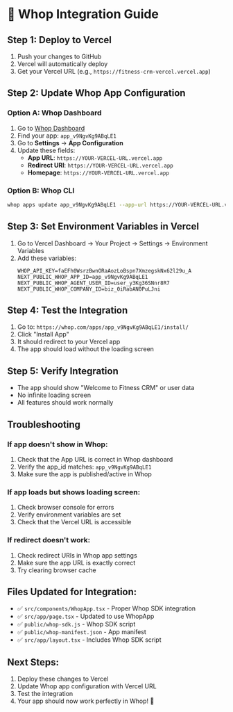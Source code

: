 # 🔗 Whop Integration Guide

## Step 1: Deploy to Vercel
1. Push your changes to GitHub
2. Vercel will automatically deploy
3. Get your Vercel URL (e.g., `https://fitness-crm-vercel.vercel.app`)

## Step 2: Update Whop App Configuration

### Option A: Whop Dashboard
1. Go to [Whop Dashboard](https://whop.com/dashboard)
2. Find your app: `app_v9NgvKg9ABqLE1`
3. Go to **Settings** → **App Configuration**
4. Update these fields:
   - **App URL**: `https://YOUR-VERCEL-URL.vercel.app`
   - **Redirect URI**: `https://YOUR-VERCEL-URL.vercel.app`
   - **Homepage**: `https://YOUR-VERCEL-URL.vercel.app`

### Option B: Whop CLI
```bash
whop apps update app_v9NgvKg9ABqLE1 --app-url https://YOUR-VERCEL-URL.vercel.app
```

## Step 3: Set Environment Variables in Vercel
1. Go to Vercel Dashboard → Your Project → Settings → Environment Variables
2. Add these variables:
   ```
   WHOP_API_KEY=faEFh0WsrzBwnORaAozLoBspn7XmzegskNx62l29u_A
   NEXT_PUBLIC_WHOP_APP_ID=app_v9NgvKg9ABqLE1
   NEXT_PUBLIC_WHOP_AGENT_USER_ID=user_y3Kg36SNnr8R7
   NEXT_PUBLIC_WHOP_COMPANY_ID=biz_0iRabAN0PuLJni
   ```

## Step 4: Test the Integration
1. Go to: `https://whop.com/apps/app_v9NgvKg9ABqLE1/install/`
2. Click "Install App"
3. It should redirect to your Vercel app
4. The app should load without the loading screen

## Step 5: Verify Integration
- The app should show "Welcome to Fitness CRM" or user data
- No infinite loading screen
- All features should work normally

## Troubleshooting

### If app doesn't show in Whop:
1. Check that the App URL is correct in Whop dashboard
2. Verify the app_id matches: `app_v9NgvKg9ABqLE1`
3. Make sure the app is published/active in Whop

### If app loads but shows loading screen:
1. Check browser console for errors
2. Verify environment variables are set
3. Check that the Vercel URL is accessible

### If redirect doesn't work:
1. Check redirect URIs in Whop app settings
2. Make sure the app URL is exactly correct
3. Try clearing browser cache

## Files Updated for Integration:
- ✅ `src/components/WhopApp.tsx` - Proper Whop SDK integration
- ✅ `src/app/page.tsx` - Updated to use WhopApp
- ✅ `public/whop-sdk.js` - Whop SDK script
- ✅ `public/whop-manifest.json` - App manifest
- ✅ `src/app/layout.tsx` - Includes Whop SDK script

## Next Steps:
1. Deploy these changes to Vercel
2. Update Whop app configuration with Vercel URL
3. Test the integration
4. Your app should now work perfectly in Whop! 🎉


